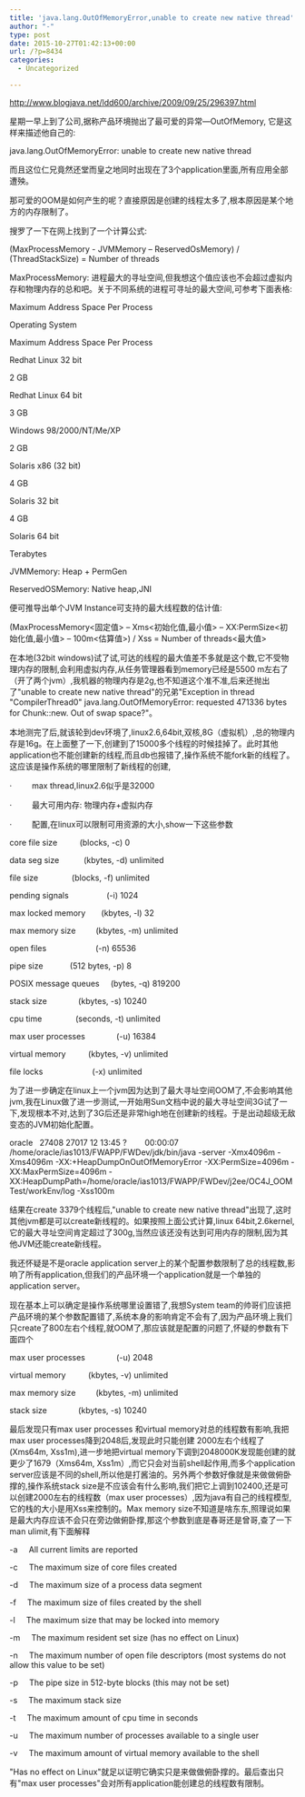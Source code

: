 ```yaml
---
title: 'java.lang.OutOfMemoryError,unable to create new native thread'
author: "-"
type: post
date: 2015-10-27T01:42:13+00:00
url: /?p=8434
categories:
  - Uncategorized

---
```

http://www.blogjava.net/ldd600/archive/2009/09/25/296397.html

星期一早上到了公司,据称产品环境抛出了最可爱的异常—OutOfMemory, 它是这样来描述他自己的: 

java.lang.OutOfMemoryError: unable to create new native thread

而且这位仁兄竟然还堂而皇之地同时出现在了3个application里面,所有应用全部遭殃。

那可爱的OOM是如何产生的呢？直接原因是创建的线程太多了,根本原因是某个地方的内存限制了。

搜罗了一下在网上找到了一个计算公式: 

(MaxProcessMemory - JVMMemory – ReservedOsMemory) / (ThreadStackSize) = Number of threads

MaxProcessMemory: 进程最大的寻址空间,但我想这个值应该也不会超过虚拟内存和物理内存的总和吧。关于不同系统的进程可寻址的最大空间,可参考下面表格: 

Maximum Address Space Per Process
  
Operating System
  
Maximum Address Space Per Process
  
Redhat Linux 32 bit
  
2 GB
  
Redhat Linux 64 bit
  
3 GB
  
Windows 98/2000/NT/Me/XP
  
2 GB
  
Solaris x86 (32 bit)
  
4 GB
  
Solaris 32 bit
  
4 GB
  
Solaris 64 bit
  
Terabytes
  
JVMMemory: Heap + PermGen

ReservedOSMemory: Native heap,JNI

便可推导出单个JVM Instance可支持的最大线程数的估计值: 

(MaxProcessMemory<固定值> – Xms<初始化值,最小值> – XX:PermSize<初始化值,最小值> – 100m<估算值>) / Xss = Number of threads<最大值>

在本地(32bit windows)试了试,可达的线程的最大值差不多就是这个数,它不受物理内存的限制,会利用虚拟内存,从任务管理器看到memory已经是5500 m左右了（开了两个jvm）,我机器的物理内存是2g,也不知道这个准不准,后来还抛出了"unable to create new native thread"的兄弟"Exception in thread "CompilerThread0" java.lang.OutOfMemoryError: requested 471336 bytes for Chunk::new. Out of swap space?"。

本地测完了后,就该轮到dev环境了,linux2.6,64bit,双核,8G（虚拟机）,总的物理内存是16g。在上面整了一下,创建到了15000多个线程的时候挂掉了。此时其他application也不能创建新的线程,而且db也报错了,操作系统不能fork新的线程了。这应该是操作系统的哪里限制了新线程的创建,

·         max thread,linux2.6似乎是32000

·         最大可用内存: 物理内存+虚拟内存

·         配置,在linux可以限制可用资源的大小,show一下这些参数

core file size          (blocks, -c) 0

data seg size           (kbytes, -d) unlimited

file size               (blocks, -f) unlimited

pending signals                 (-i) 1024

max locked memory       (kbytes, -l) 32

max memory size         (kbytes, -m) unlimited

open files                      (-n) 65536

pipe size            (512 bytes, -p) 8

POSIX message queues     (bytes, -q) 819200

stack size              (kbytes, -s) 10240

cpu time               (seconds, -t) unlimited

max user processes              (-u) 16384

virtual memory          (kbytes, -v) unlimited

file locks                      (-x) unlimited
  
为了进一步确定在linux上一个jvm因为达到了最大寻址空间OOM了,不会影响其他jvm,我在Linux做了进一步测试,一开始用Sun文档中说的最大寻址空间3G试了一下,发现根本不对,达到了3G后还是非常high地在创建新的线程。于是出动超级无敌变态的JVM初始化配置。

oracle   27408 27017 12 13:45 ?        00:00:07 /home/oracle/ias1013/FWAPP/FWDev/jdk/bin/java -server -Xmx4096m -Xms4096m -XX:+HeapDumpOnOutOfMemoryError -XX:PermSize=4096m -XX:MaxPermSize=4096m -XX:HeapDumpPath=/home/oracle/ias1013/FWAPP/FWDev/j2ee/OC4J_OOMTest/workEnv/log -Xss100m
  
结果在create 3379个线程后,"unable to create new native thread"出现了,这时其他jvm都是可以create新线程的。如果按照上面公式计算,linux 64bit,2.6kernel,它的最大寻址空间肯定超过了300g,当然应该还没有达到可用内存的限制,因为其他JVM还能create新线程。

我还怀疑是不是oracle application server上的某个配置参数限制了总的线程数,影响了所有application,但我们的产品环境一个application就是一个单独的application server。

现在基本上可以确定是操作系统哪里设置错了,我想System team的帅哥们应该把产品环境的某个参数配置错了,系统本身的影响肯定不会有了,因为产品环境上我们只create了800左右个线程,就OOM了,那应该就是配置的问题了,怀疑的参数有下面四个

max user processes              (-u) 2048

virtual memory          (kbytes, -v) unlimited

max memory size         (kbytes, -m) unlimited

stack size              (kbytes, -s) 10240

最后发现只有max user processes 和virtual memory对总的线程数有影响,我把max user processes降到2048后,发现此时只能创建 2000左右个线程了(Xms64m, Xss1m),进一步地把virtual memory下调到2048000K发现能创建的就更少了1679（Xms64m, Xss1m）,而它只会对当前shell起作用,而多个application server应该是不同的shell,所以他是打酱油的。另外两个参数好像就是来做做俯卧撑的,操作系统stack size是不应该会有什么影响,我们把它上调到102400,还是可以创建2000左右的线程数（max user processes）,因为java有自己的线程模型,它的栈的大小是用Xss来控制的。Max memory size不知道是啥东东,照理说如果是最大内存应该不会只在旁边做俯卧撑,那这个参数到底是春哥还是曾哥,查了一下man ulimit,有下面解释

-a     All current limits are reported

-c     The maximum size of core files created

-d     The maximum size of a process data segment

-f     The maximum size of files created by the shell

-l     The maximum size that may be locked into memory

-m     The maximum resident set size (has no effect on Linux)

-n     The maximum number of open file descriptors (most systems do not allow this value to be set)

-p     The pipe size in 512-byte blocks (this may not be set)

-s     The maximum stack size

-t     The maximum amount of cpu time in seconds

-u     The maximum number of processes available to a single user

-v     The maximum amount of virtual memory available to the shell

"Has no effect on Linux"就足以证明它确实只是来做做俯卧撑的。最后查出只有"max user processes"会对所有application能创建总的线程数有限制。